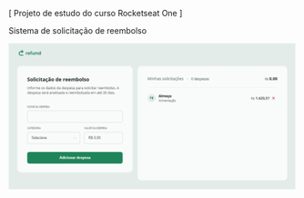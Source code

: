 [ Projeto de estudo do curso Rocketseat One ]

Sistema de solicitação de reembolso

<img src="/img/capa-refund.png" alt="Descrição" width="600">
